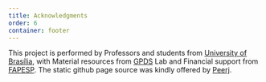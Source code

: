 ```yaml
---
title: Acknowledgments
order: 6
container: footer
---
```

This project is performed by Professors and students from [University of Brasília](unb.com.br), with Material resources from [GPDS](http://www.gpds.ene.unb.br/) Lab and Financial support from [FAPESP](https://bv.fapesp.br/pt/auxilios/105716/transmissao-perceptualmente-eficiente-de-video-ominidirecional-editado/). The static github page source was kindly offered by [Peerj](https://import.github.com/new/?import_url=https://github.com/peerj/paper-now/).
